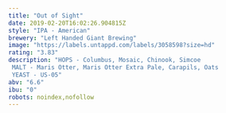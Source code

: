 ```yaml
---
title: "Out of Sight"
date: 2019-02-20T16:02:26.904815Z
style: "IPA - American"
brewery: "Left Handed Giant Brewing"
image: "https://labels.untappd.com/labels/3058598?size=hd"
rating: "3.83"
description: "HOPS - Columbus, Mosaic, Chinook, Simcoe MALT - Maris Otter, Maris Otter Extra Pale, Carapils, Oats YEAST - US-05"
abv: "6.6"
ibu: "0"
robots: noindex,nofollow
---
```

